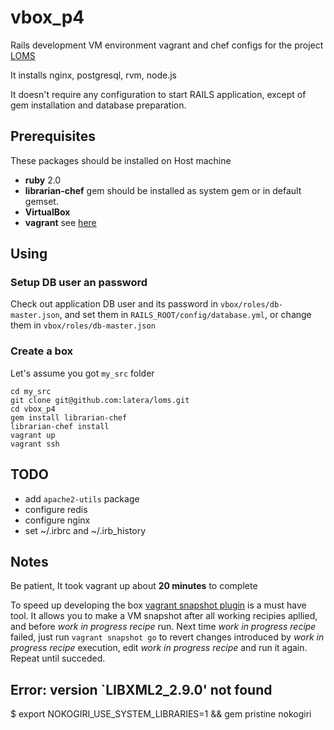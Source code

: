 vbox_p4
=======

Rails development VM environment vagrant and chef configs for
the project [LOMS](https://github.com/latera/loms)

It installs nginx, postgresql, rvm, node.js

It doesn't require any configuration to start RAILS application,
except of gem installation and database preparation.

## Prerequisites

These packages should be installed on Host machine

  * **ruby** 2.0
  * **librarian-chef** gem should be installed as system gem or in default gemset.
  * **VirtualBox**
  * **vagrant** see [here](https://www.vagrantup.com/downloads.html)

## Using

### Setup DB user an password

Check out application DB user and its password in `vbox/roles/db-master.json`, and set them in `RAILS_ROOT/config/database.yml`, or change them in `vbox/roles/db-master.json`

### Create a box

Let's assume you got `my_src` folder

```
cd my_src
git clone git@github.com:latera/loms.git
cd vbox_p4
gem install librarian-chef
librarian-chef install
vagrant up
vagrant ssh
```

## TODO

* add `apache2-utils` package
* configure redis
* configure nginx
* set ~/.irbrc and ~/.irb_history

## Notes

Be patient, It took  vagrant up about **20 minutes** to complete

To speed up developing the box [vagrant snapshot plugin](https://github.com/dergachev/vagrant-vbox-snapshot) is a must have tool. It allows you to make a VM snapshot after all working recipies apllied, and before *work in progress recipe* run. Next time *work in progress recipe* failed, just run `vagrant snapshot go` to revert changes introduced by *work in progress recipe* execution, edit *work in progress recipe* and run it again. Repeat until succeded.

## Error: version `LIBXML2_2.9.0' not found

$ export NOKOGIRI_USE_SYSTEM_LIBRARIES=1 && gem pristine nokogiri
